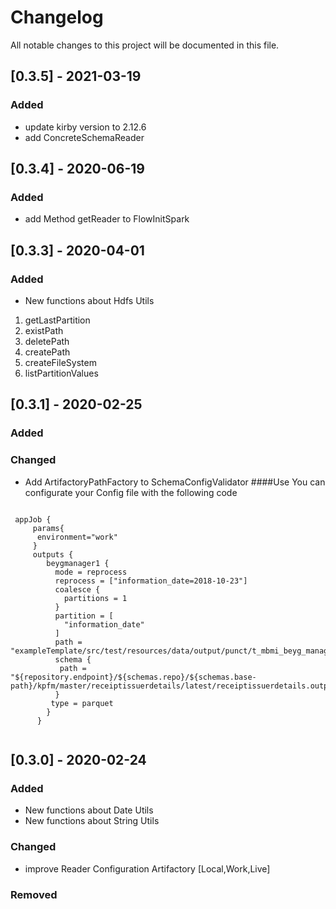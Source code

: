 # Changelog
All notable changes to this project will be documented in this file.
## [0.3.5] - 2021-03-19

### Added

- update kirby version to 2.12.6
- add ConcreteSchemaReader
  
  
## [0.3.4] - 2020-06-19

### Added

- add Method getReader to FlowInitSpark 


## [0.3.3] - 2020-04-01

### Added

- New functions about  Hdfs Utils
1. getLastPartition
2. existPath
3. deletePath
4. createPath
5. createFileSystem
6. listPartitionValues

## [0.3.1] - 2020-02-25

### Added
### Changed
 - Add  ArtifactoryPathFactory to SchemaConfigValidator 
 ####Use
 You can configurate your Config file with the following code

 <pre><code> 
 appJob {
     params{
      environment="work"
     }
     outputs {
        beygmanager1 {
          mode = reprocess
          reprocess = ["information_date=2018-10-23"]
          coalesce {
            partitions = 1
          }
          partition = [
            "information_date"
          ]
          path = "exampleTemplate/src/test/resources/data/output/punct/t_mbmi_beyg_manager1"
          schema {
           path = "${repository.endpoint}/${schemas.repo}/${schemas.base-path}/kpfm/master/receiptissuerdetails/latest/receiptissuerdetails.output.schema"
          }
         type = parquet
        }
      } 
  </code></pre>

## [0.3.0] - 2020-02-24

### Added

- New functions about  Date Utils
- New functions about  String Utils

### Changed

- improve Reader Configuration Artifactory [Local,Work,Live]


### Removed

